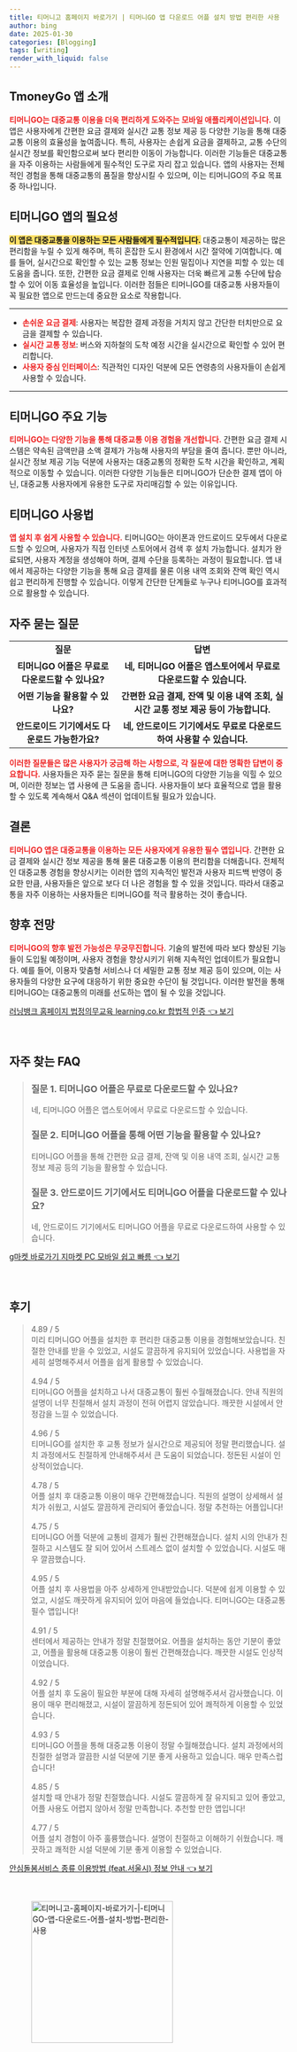 ```yaml
---
title: 티머니고 홈페이지 바로가기 | 티머니GO 앱 다운로드 어플 설치 방법 편리한 사용
author: bing
date: 2025-01-30
categories: [Blogging]
tags: [writing]
render_with_liquid: false
---
```



<h2 id='TmoneyGo_소개'>TmoneyGo 앱 소개</h2>

<p><b><span style="color: #ee2323;">티머니GO는 대중교통 이용을 더욱 편리하게 도와주는 모바일 애플리케이션입니다.</span></b> 이 앱은 사용자에게 간편한 요금 결제와 실시간 교통 정보 제공 등 다양한 기능을 통해 대중교통 이용의 효율성을 높여줍니다. 특히, 사용자는 손쉽게 요금을 결제하고, 교통 수단의 실시간 정보를 확인함으로써 보다 편리한 이동이 가능합니다. 이러한 기능들은 대중교통을 자주 이용하는 사람들에게 필수적인 도구로 자리 잡고 있습니다. 앱의 사용자는 전체적인 경험을 통해 대중교통의 품질을 향상시킬 수 있으며, 이는 티머니GO의 주요 목표 중 하나입니다.</p>

<h2 id='TmoneyGo_필요성'>티머니GO 앱의 필요성</h2>

<p><b><span style="background-color: #ffe066;">이 앱은 대중교통을 이용하는 모든 사람들에게 필수적입니다.</span></b> 대중교통이 제공하는 많은 편리함을 누릴 수 있게 해주며, 특히 혼잡한 도시 환경에서 시간 절약에 기여합니다. 예를 들어, 실시간으로 확인할 수 있는 교통 정보는 인원 밀집이나 지연을 피할 수 있는 데 도움을 줍니다. 또한, 간편한 요금 결제로 인해 사용자는 더욱 빠르게 교통 수단에 탑승할 수 있어 이동 효율성을 높입니다. 이러한 점들은 티머니GO를 대중교통 사용자들이 꼭 필요한 앱으로 만드는데 중요한 요소로 작용합니다.</p>

<hr />

<ul>
    <li><b><span style="color: #ee2323;">손쉬운 요금 결제</span></b>: 사용자는 복잡한 결제 과정을 거치지 않고 간단한 터치만으로 요금을 결제할 수 있습니다.</li>
    <li><b><span style="color: #ee2323;">실시간 교통 정보</span></b>: 버스와 지하철의 도착 예정 시간을 실시간으로 확인할 수 있어 편리합니다.</li>
    <li><b><span style="color: #ee2323;">사용자 중심 인터페이스</span></b>: 직관적인 디자인 덕분에 모든 연령층의 사용자들이 손쉽게 사용할 수 있습니다.</li>
</ul>

<hr />

<h2 id='TmoneyGo_주요기능'>티머니GO 주요 기능</h2>

<p><b><span style="color: #ee2323;">티머니GO는 다양한 기능을 통해 대중교통 이용 경험을 개선합니다.</span></b> 간편한 요금 결제 시스템은 약속된 금액만큼 소액 결제가 가능해 사용자의 부담을 줄여 줍니다. 뿐만 아니라, 실시간 정보 제공 기능 덕분에 사용자는 대중교통의 정확한 도착 시간을 확인하고, 계획적으로 이동할 수 있습니다. 이러한 다양한 기능들은 티머니GO가 단순한 결제 앱이 아닌, 대중교통 사용자에게 유용한 도구로 자리매김할 수 있는 이유입니다.</p>

<h2 id='TmoneyGo_사용법'>티머니GO 사용법</h2>

<p><b><span style="color: #ee2323;">앱 설치 후 쉽게 사용할 수 있습니다.</span></b> 티머니GO는 아이폰과 안드로이드 모두에서 다운로드할 수 있으며, 사용자가 직접 인터넷 스토어에서 검색 후 설치 가능합니다. 설치가 완료되면, 사용자 계정을 생성해야 하며, 결제 수단을 등록하는 과정이 필요합니다. 앱 내에서 제공하는 다양한 기능을 통해 요금 결제를 물론 이용 내역 조회와 잔액 확인 역시 쉽고 편리하게 진행할 수 있습니다. 이렇게 간단한 단계들로 누구나 티머니GO를 효과적으로 활용할 수 있습니다.</p>

<h2 id='TmoneyGo_자주하는질문'>자주 묻는 질문</h2>

<table>
    <tr>
        <td style="text-align: center; height: 17px;"><b>질문</b></td>
        <td style="text-align: center; height: 17px;"><b>답변</b></td>
    </tr>
    <tr>
        <td style="text-align: center; height: 17px;"><b>티머니GO 어플은 무료로 다운로드할 수 있나요?</b></td>
        <td style="text-align: center; height: 17px;"><b>네, 티머니GO 어플은 앱스토어에서 무료로 다운로드할 수 있습니다.</b></td>
    </tr>
    <tr>
        <td style="text-align: center; height: 17px;"><b>어떤 기능을 활용할 수 있나요?</b></td>
        <td style="text-align: center; height: 17px;"><b>간편한 요금 결제, 잔액 및 이용 내역 조회, 실시간 교통 정보 제공 등이 가능합니다.</b></td>
    </tr>
    <tr>
        <td style="text-align: center; height: 17px;"><b>안드로이드 기기에서도 다운로드 가능한가요?</b></td>
        <td style="text-align: center; height: 17px;"><b>네, 안드로이드 기기에서도 무료로 다운로드하여 사용할 수 있습니다.</b></td>
    </tr>
</table>

<p><b><span style="color: #ee2323;">이러한 질문들은 많은 사용자가 궁금해 하는 사항으로, 각 질문에 대한 명확한 답변이 중요합니다.</span></b> 사용자들은 자주 묻는 질문을 통해 티머니GO의 다양한 기능을 익힐 수 있으며, 이러한 정보는 앱 사용에 큰 도움을 줍니다. 사용자들이 보다 효율적으로 앱을 활용할 수 있도록 계속해서 Q&A 섹션이 업데이트될 필요가 있습니다.</p>

<h2 id='TmoneyGo_결론'>결론</h2>

<p><b><span style="color: #ee2323;">티머니GO 앱은 대중교통을 이용하는 모든 사용자에게 유용한 필수 앱입니다.</span></b> 간편한 요금 결제와 실시간 정보 제공을 통해 물론 대중교통 이용의 편리함을 더해줍니다. 전체적인 대중교통 경험을 향상시키는 이러한 앱의 지속적인 발전과 사용자 피드백 반영이 중요한 만큼, 사용자들은 앞으로 보다 더 나은 경험을 할 수 있을 것입니다. 따라서 대중교통을 자주 이용하는 사용자들은 티머니GO를 적극 활용하는 것이 좋습니다.</p>

<h2 id='TmoneyGo_향후전망'>향후 전망</h2>

<p><b><span style="color: #ee2323;">티머니GO의 향후 발전 가능성은 무궁무진합니다.</span></b> 기술의 발전에 따라 보다 향상된 기능들이 도입될 예정이며, 사용자 경험을 향상시키기 위해 지속적인 업데이트가 필요합니다. 예를 들어, 이용자 맞춤형 서비스나 더 세밀한 교통 정보 제공 등이 있으며, 이는 사용자들의 다양한 요구에 대응하기 위한 중요한 수단이 될 것입니다. 이러한 발전을 통해 티머니GO는 대중교통의 미래를 선도하는 앱이 될 수 있을 것입니다.</p>


<p><a class="click-button" title="러닝뱅크 홈페이지 법정의무교육 learning.co.kr 합법적 인증" href="https://greenforu.github.io/posts/%EB%9F%AC%EB%8B%9D%EB%B1%85%ED%81%AC-%ED%99%88%ED%8E%98%EC%9D%B4%EC%A7%80-%EB%B2%95%EC%A0%95%EC%9D%98%EB%AC%B4%EA%B5%90%EC%9C%A1-learning.co.kr-%ED%95%A9%EB%B2%95%EC%A0%81-%EC%9D%B8%EC%A6%9D/" rel="dofollow">러닝뱅크 홈페이지 법정의무교육 learning.co.kr 합법적 인증 👈 보기</a></p><br>
<h2 id='자주_찾는_FAQ'>자주 찾는 FAQ</h2>
<div itemscope="" itemtype="https://schema.org/FAQPage"> 
<blockquote> 
<div itemscope="" itemprop="mainEntity" itemtype="https://schema.org/Question"> 
<h3 itemprop="name">질문 1. 티머니GO 어플은 무료로 다운로드할 수 있나요?</h3> 
<div itemscope="" itemprop="acceptedAnswer" itemtype="https://schema.org/Answer"> 
<span itemprop="text"> 
<p>네, 티머니GO 어플은 앱스토어에서 무료로 다운로드할 수 있습니다.</p> 
</span> 
</div> 
</div> 
<div itemscope="" itemprop="mainEntity" itemtype="https://schema.org/Question"> 
<h3 itemprop="name">질문 2. 티머니GO 어플을 통해 어떤 기능을 활용할 수 있나요?</h3> 
<div itemscope="" itemprop="acceptedAnswer" itemtype="https://schema.org/Answer"> 
<span itemprop="text"> 
<p>티머니GO 어플을 통해 간편한 요금 결제, 잔액 및 이용 내역 조회, 실시간 교통 정보 제공 등의 기능을 활용할 수 있습니다.</p> 
</span> 
</div> 
</div> 
<div itemscope="" itemprop="mainEntity" itemtype="https://schema.org/Question"> 
<h3 itemprop="name">질문 3. 안드로이드 기기에서도 티머니GO 어플을 다운로드할 수 있나요?</h3> 
<div itemscope="" itemprop="acceptedAnswer" itemtype="https://schema.org/Answer"> 
<span itemprop="text"> 
<p>네, 안드로이드 기기에서도 티머니GO 어플을 무료로 다운로드하여 사용할 수 있습니다.</p> 
</span> 
</div> 
</div> 
</blockquote> 
</div>
<p><a class="click-button" title="g마켓 바로가기 지마켓 PC 모바일 쉽고 빠름" href="https://greenforu.github.io/posts/g%EB%A7%88%EC%BC%93-%EB%B0%94%EB%A1%9C%EA%B0%80%EA%B8%B0-%EC%A7%80%EB%A7%88%EC%BC%93-PC-%EB%AA%A8%EB%B0%94%EC%9D%BC-%EC%89%BD%EA%B3%A0-%EB%B9%A0%EB%A6%84/" rel="dofollow">g마켓 바로가기 지마켓 PC 모바일 쉽고 빠름 👈 보기</a></p><br>
<h2 id='후기'>후기</h2>
<div itemscope itemtype="https://schema.org/Product">
  <blockquote>
  <div itemprop="review" itemscope itemtype="https://schema.org/Review">
      <div itemprop="reviewRating" itemscope itemtype="https://schema.org/Rating"> <span itemprop="ratingValue">4.89</span> / <span itemprop="bestRating">5</span> </div>
      <span itemprop="reviewBody">미리 티머니GO 어플을 설치한 후 편리한 대중교통 이용을 경험해보았습니다. 친절한 안내를 받을 수 있었고, 시설도 깔끔하게 유지되어 있었습니다. 사용법을 자세히 설명해주셔서 어플을 쉽게 활용할 수 있었습니다.</span>
  </div>
  <br>
  <div itemprop="review" itemscope itemtype="https://schema.org/Review">
      <div itemprop="reviewRating" itemscope itemtype="https://schema.org/Rating"> <span itemprop="ratingValue">4.94</span> / <span itemprop="bestRating">5</span> </div>
      <span itemprop="reviewBody">티머니GO 어플을 설치하고 나서 대중교통이 훨씬 수월해졌습니다. 안내 직원의 설명이 너무 친절해서 설치 과정이 전혀 어렵지 않았습니다. 깨끗한 시설에서 안정감을 느낄 수 있었습니다.</span>
  </div>
  <br>
  <div itemprop="review" itemscope itemtype="https://schema.org/Review">
      <div itemprop="reviewRating" itemscope itemtype="https://schema.org/Rating"> <span itemprop="ratingValue">4.96</span> / <span itemprop="bestRating">5</span> </div>
      <span itemprop="reviewBody">티머니GO를 설치한 후 교통 정보가 실시간으로 제공되어 정말 편리했습니다. 설치 과정에서도 친절하게 안내해주셔서 큰 도움이 되었습니다. 정돈된 시설이 인상적이었습니다.</span>
  </div>
  <br>
  <div itemprop="review" itemscope itemtype="https://schema.org/Review">
      <div itemprop="reviewRating" itemscope itemtype="https://schema.org/Rating"> <span itemprop="ratingValue">4.78</span> / <span itemprop="bestRating">5</span> </div>
      <span itemprop="reviewBody">어플 설치 후 대중교통 이용이 매우 간편해졌습니다. 직원의 설명이 상세해서 설치가 쉬웠고, 시설도 깔끔하게 관리되어 좋았습니다. 정말 추천하는 어플입니다!</span>
  </div>
  <br>
  <div itemprop="review" itemscope itemtype="https://schema.org/Review">
      <div itemprop="reviewRating" itemscope itemtype="https://schema.org/Rating"> <span itemprop="ratingValue">4.75</span> / <span itemprop="bestRating">5</span> </div>
      <span itemprop="reviewBody">티머니GO 어플 덕분에 교통비 결제가 훨씬 간편해졌습니다. 설치 시의 안내가 친절하고 시스템도 잘 되어 있어서 스트레스 없이 설치할 수 있었습니다. 시설도 매우 깔끔했습니다.</span>
  </div>
  <br>
  <div itemprop="review" itemscope itemtype="https://schema.org/Review">
      <div itemprop="reviewRating" itemscope itemtype="https://schema.org/Rating"> <span itemprop="ratingValue">4.95</span> / <span itemprop="bestRating">5</span> </div>
      <span itemprop="reviewBody">어플 설치 후 사용법을 아주 상세하게 안내받았습니다. 덕분에 쉽게 이용할 수 있었고, 시설도 깨끗하게 유지되어 있어 마음에 들었습니다. 티머니GO는 대중교통 필수 앱입니다!</span>
  </div>
  <br>
  <div itemprop="review" itemscope itemtype="https://schema.org/Review">
      <div itemprop="reviewRating" itemscope itemtype="https://schema.org/Rating"> <span itemprop="ratingValue">4.91</span> / <span itemprop="bestRating">5</span> </div>
      <span itemprop="reviewBody">센터에서 제공하는 안내가 정말 친절했어요. 어플을 설치하는 동안 기분이 좋았고, 어플을 활용해 대중교통 이용이 훨씬 간편해졌습니다. 깨끗한 시설도 인상적이었습니다.</span>
  </div>
  <br>
  <div itemprop="review" itemscope itemtype="https://schema.org/Review">
      <div itemprop="reviewRating" itemscope itemtype="https://schema.org/Rating"> <span itemprop="ratingValue">4.92</span> / <span itemprop="bestRating">5</span> </div>
      <span itemprop="reviewBody">어플 설치 후 도움이 필요한 부분에 대해 자세히 설명해주셔서 감사했습니다. 이용이 매우 편리해졌고, 시설이 깔끔하게 정돈되어 있어 쾌적하게 이용할 수 있었습니다.</span>
  </div>
  <br>
  <div itemprop="review" itemscope itemtype="https://schema.org/Review">
      <div itemprop="reviewRating" itemscope itemtype="https://schema.org/Rating"> <span itemprop="ratingValue">4.93</span> / <span itemprop="bestRating">5</span> </div>
      <span itemprop="reviewBody">티머니GO 어플을 통해 대중교통 이용이 정말 수월해졌습니다. 설치 과정에서의 친절한 설명과 깔끔한 시설 덕분에 기분 좋게 사용하고 있습니다. 매우 만족스럽습니다!</span>
  </div>
  <br>
  <div itemprop="review" itemscope itemtype="https://schema.org/Review">
      <div itemprop="reviewRating" itemscope itemtype="https://schema.org/Rating"> <span itemprop="ratingValue">4.85</span> / <span itemprop="bestRating">5</span> </div>
      <span itemprop="reviewBody">설치할 때 안내가 정말 친절했습니다. 시설도 깔끔하게 잘 유지되고 있어 좋았고, 어플 사용도 어렵지 않아서 정말 만족합니다. 추천할 만한 앱입니다!</span>
  </div>
  <br>
  <div itemprop="review" itemscope itemtype="https://schema.org/Review">
      <div itemprop="reviewRating" itemscope itemtype="https://schema.org/Rating"> <span itemprop="ratingValue">4.77</span> / <span itemprop="bestRating">5</span> </div>
      <span itemprop="reviewBody">어플 설치 경험이 아주 훌륭했습니다. 설명이 친절하고 이해하기 쉬웠습니다. 깨끗하고 쾌적한 시설 덕분에 기분 좋게 이용할 수 있었습니다.</span>
  </div>
  </blockquote>
</div>
<p><a class="click-button" title="안심돌봄서비스 종류 이용방법 (feat.서울시) 정보 안내" href="https://greenforu.github.io/posts/%EC%95%88%EC%8B%AC%EB%8F%8C%EB%B4%84%EC%84%9C%EB%B9%84%EC%8A%A4-%EC%A2%85%EB%A5%98-%EC%9D%B4%EC%9A%A9%EB%B0%A9%EB%B2%95-(feat.%EC%84%9C%EC%9A%B8%EC%8B%9C)-%EC%A0%95%EB%B3%B4-%EC%95%88%EB%82%B4/" rel="dofollow">안심돌봄서비스 종류 이용방법 (feat.서울시) 정보 안내 👈 보기</a></p><br>
<figure class="image"><img src="https://greenforu.github.io/assets/img/thumbnail/티머니고-홈페이지-바로가기-|-티머니GO-앱-다운로드-어플-설치-방법-편리한-사용.webp" alt="티머니고-홈페이지-바로가기-|-티머니GO-앱-다운로드-어플-설치-방법-편리한-사용" width="256" height="256"></figure>